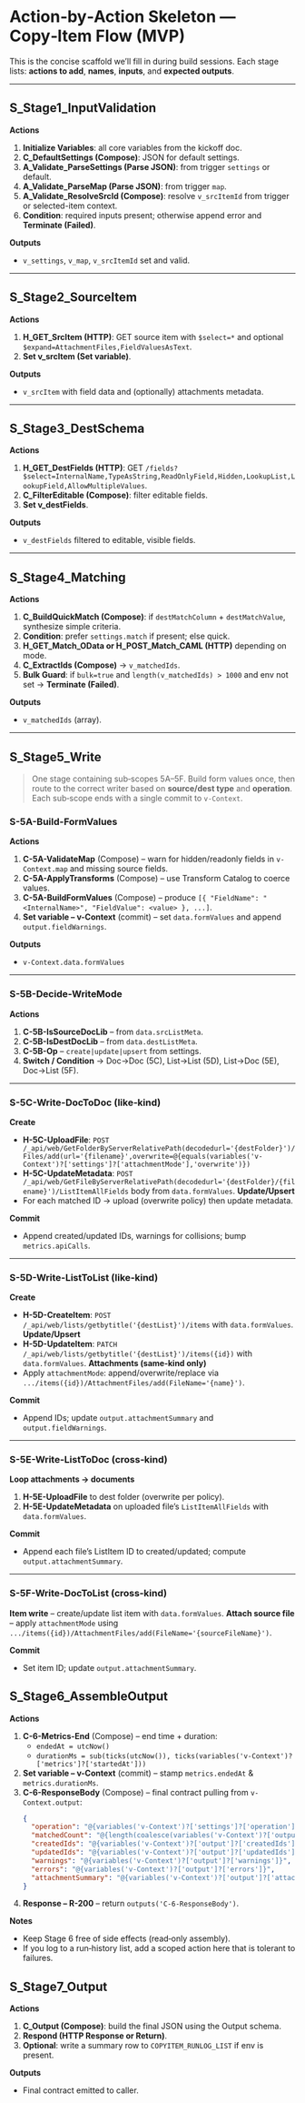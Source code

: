 # Action‑by‑Action Skeleton — Copy‑Item Flow (MVP)

This is the concise scaffold we’ll fill in during build sessions. Each stage lists: **actions to add**, **names**, **inputs**, and **expected outputs**.

---

## S_Stage1_InputValidation

**Actions**
1) **Initialize Variables**: all core variables from the kickoff doc.  
2) **C_DefaultSettings (Compose)**: JSON for default settings.  
3) **A_Validate_ParseSettings (Parse JSON)**: from trigger `settings` or default.  
4) **A_Validate_ParseMap (Parse JSON)**: from trigger `map`.  
5) **A_Validate_ResolveSrcId (Compose)**: resolve `v_srcItemId` from trigger or selected-item context.  
6) **Condition**: required inputs present; otherwise append error and **Terminate (Failed)**.

**Outputs**
- `v_settings`, `v_map`, `v_srcItemId` set and valid.

---

## S_Stage2_SourceItem

**Actions**
1) **H_GET_SrcItem (HTTP)**: GET source item with `$select=*` and optional `$expand=AttachmentFiles,FieldValuesAsText`.  
2) **Set v_srcItem (Set variable)**.

**Outputs**
- `v_srcItem` with field data and (optionally) attachments metadata.

---

## S_Stage3_DestSchema

**Actions**
1) **H_GET_DestFields (HTTP)**: GET `/fields?$select=InternalName,TypeAsString,ReadOnlyField,Hidden,LookupList,LookupField,AllowMultipleValues`.  
2) **C_FilterEditable (Compose)**: filter editable fields.  
3) **Set v_destFields**.

**Outputs**
- `v_destFields` filtered to editable, visible fields.

---

## S_Stage4_Matching

**Actions**
1) **C_BuildQuickMatch (Compose)**: if `destMatchColumn` + `destMatchValue`, synthesize simple criteria.  
2) **Condition**: prefer `settings.match` if present; else quick.  
3) **H_GET_Match_OData or H_POST_Match_CAML (HTTP)** depending on mode.  
4) **C_ExtractIds (Compose)** → `v_matchedIds`.  
5) **Bulk Guard**: if `bulk=true` and `length(v_matchedIds) > 1000` and env not set → **Terminate (Failed)**.

**Outputs**
- `v_matchedIds` (array).

---


## S_Stage5_Write

> One stage containing sub‑scopes 5A–5F. Build form values once, then route to the correct writer based on **source/dest type** and **operation**. Each sub‑scope ends with a single commit to `v-Context`.

### S-5A-Build-FormValues
**Actions**
1. **C-5A-ValidateMap** (Compose) – warn for hidden/readonly fields in `v-Context.map` and missing source fields.
2. **C-5A-ApplyTransforms** (Compose) – use Transform Catalog to coerce values.
3. **C-5A-BuildFormValues** (Compose) – produce `[{ "FieldName": "<InternalName>", "FieldValue": <value> }, ...]`.
4. **Set variable – v-Context** (commit) – set `data.formValues` and append `output.fieldWarnings`.

**Outputs**
- `v-Context.data.formValues`

---

### S-5B-Decide-WriteMode
**Actions**
1. **C-5B-IsSourceDocLib** – from `data.srcListMeta`.
2. **C-5B-IsDestDocLib** – from `data.destListMeta`.
3. **C-5B-Op** – `create|update|upsert` from settings.
4. **Switch / Condition** → Doc→Doc (5C), List→List (5D), List→Doc (5E), Doc→List (5F).

---

### S-5C-Write-DocToDoc (like‑kind)
**Create**
- **H-5C-UploadFile**: `POST /_api/web/GetFolderByServerRelativePath(decodedurl='{destFolder}')/Files/add(url='{filename}',overwrite=@{equals(variables('v-Context')?['settings']?['attachmentMode'],'overwrite')})`
- **H-5C-UpdateMetadata**: `POST /_api/web/GetFileByServerRelativePath(decodedurl='{destFolder}/{filename}')/ListItemAllFields` body from `data.formValues`.
**Update/Upsert**
- For each matched ID → upload (overwrite policy) then update metadata.

**Commit**
- Append created/updated IDs, warnings for collisions; bump `metrics.apiCalls`.

---

### S-5D-Write-ListToList (like‑kind)
**Create**
- **H-5D-CreateItem**: `POST /_api/web/lists/getbytitle('{destList}')/items` with `data.formValues`.
**Update/Upsert**
- **H-5D-UpdateItem**: `PATCH /_api/web/lists/getbytitle('{destList}')/items({id})` with `data.formValues`.
**Attachments (same‑kind only)**
- Apply `attachmentMode`: append/overwrite/replace via `.../items({id})/AttachmentFiles/add(FileName='{name}')`.

**Commit**
- Append IDs; update `output.attachmentSummary` and `output.fieldWarnings`.

---

### S-5E-Write-ListToDoc (cross‑kind)
**Loop attachments → documents**
1. **H-5E-UploadFile** to dest folder (overwrite per policy).
2. **H-5E-UpdateMetadata** on uploaded file’s `ListItemAllFields` with `data.formValues`.

**Commit**
- Append each file’s ListItem ID to created/updated; compute `output.attachmentSummary`.

---

### S-5F-Write-DocToList (cross‑kind)
**Item write** – create/update list item with `data.formValues`.
**Attach source file** – apply `attachmentMode` using `.../items({id})/AttachmentFiles/add(FileName='{sourceFileName}')`.

**Commit**
- Set item ID; update `output.attachmentSummary`.


## S_Stage6_AssembleOutput

**Actions**
1. **C-6-Metrics-End** (Compose) – end time + duration:  
   - `endedAt = utcNow()`  
   - `durationMs = sub(ticks(utcNow()), ticks(variables('v-Context')?['metrics']?['startedAt']))`
2. **Set variable – v-Context** (commit) – stamp `metrics.endedAt` & `metrics.durationMs`.
3. **C-6-ResponseBody** (Compose) – final contract pulling from `v-Context.output`:
   ```json
   {
     "operation": "@{variables('v-Context')?['settings']?['operation']}",
     "matchedCount": "@{length(coalesce(variables('v-Context')?['output']?['matchedIds'], createArray()))}",
     "createdIds": "@{variables('v-Context')?['output']?['createdIds']}",
     "updatedIds": "@{variables('v-Context')?['output']?['updatedIds']}",
     "warnings": "@{variables('v-Context')?['output']?['warnings']}",
     "errors": "@{variables('v-Context')?['output']?['errors']}",
     "attachmentSummary": "@{variables('v-Context')?['output']?['attachmentSummary']}"
   }
   ```
4. **Response – R-200** – return `outputs('C-6-ResponseBody')`.

**Notes**
- Keep Stage 6 free of side effects (read‑only assembly).
- If you log to a run‑history list, add a scoped action here that is tolerant to failures.

## S_Stage7_Output

**Actions**
1) **C_Output (Compose)**: build the final JSON using the Output schema.  
2) **Respond (HTTP Response or Return)**.  
3) **Optional**: write a summary row to `COPYITEM_RUNLOG_LIST` if env is present.

**Outputs**
- Final contract emitted to caller.
